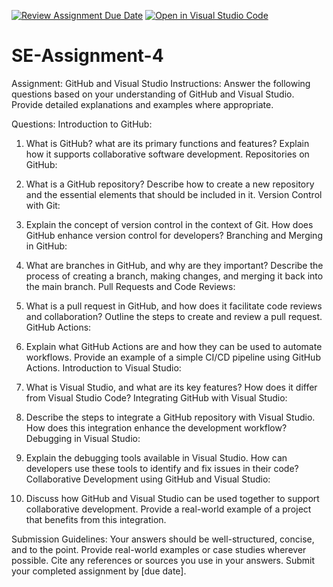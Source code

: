[![Review Assignment Due Date](https://classroom.github.com/assets/deadline-readme-button-22041afd0340ce965d47ae6ef1cefeee28c7c493a6346c4f15d667ab976d596c.svg)](https://classroom.github.com/a/GvXCZgfk)
[![Open in Visual Studio Code](https://classroom.github.com/assets/open-in-vscode-2e0aaae1b6195c2367325f4f02e2d04e9abb55f0b24a779b69b11b9e10269abc.svg)](https://classroom.github.com/online_ide?assignment_repo_id=15332706&assignment_repo_type=AssignmentRepo)
# SE-Assignment-4
Assignment: GitHub and Visual Studio
Instructions:
Answer the following questions based on your understanding of GitHub and Visual Studio. Provide detailed explanations and examples where appropriate.

Questions:
Introduction to GitHub:

1. What is GitHub?  what are its primary functions and features? 
Explain how it supports collaborative software development.
Repositories on GitHub:

2. What is a GitHub repository? Describe how to create a new repository and the essential elements that should be included in it.
Version Control with Git:

3. Explain the concept of version control in the context of Git. How does GitHub enhance version control for developers?
Branching and Merging in GitHub:

4. What are branches in GitHub, and why are they important? Describe the process of creating a branch, making changes, and merging it back into the main branch.
Pull Requests and Code Reviews:

5. What is a pull request in GitHub, and how does it facilitate code reviews and collaboration? Outline the steps to create and review a pull request.
GitHub Actions:

6. Explain what GitHub Actions are and how they can be used to automate workflows. Provide an example of a simple CI/CD pipeline using GitHub Actions.
Introduction to Visual Studio:

7. What is Visual Studio, and what are its key features? How does it differ from Visual Studio Code?
Integrating GitHub with Visual Studio:

8. Describe the steps to integrate a GitHub repository with Visual Studio. How does this integration enhance the development workflow?
Debugging in Visual Studio:

9. Explain the debugging tools available in Visual Studio. How can developers use these tools to identify and fix issues in their code?
Collaborative Development using GitHub and Visual Studio:

10. Discuss how GitHub and Visual Studio can be used together to support collaborative development. Provide a real-world example of a project that benefits from this integration.


Submission Guidelines:
Your answers should be well-structured, concise, and to the point.
Provide real-world examples or case studies wherever possible.
Cite any references or sources you use in your answers.
Submit your completed assignment by [due date].
